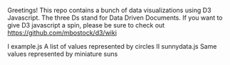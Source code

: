 Greetings! This repo contains a bunch of data visualizations using
D3 Javascript. The three Ds stand for Data Driven Documents.  If you 
want to give D3 javascript a spin, please be sure to check out
https://github.com/mbostock/d3/wiki

I example.js A list of values represented by circles
II sunnydata.js Same values represented by miniature suns


